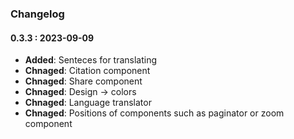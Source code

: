 ### Changelog

#### 0.3.3 : 2023-09-09

- **Added**: Senteces for translating
- **Chnaged**: Citation component
- **Chnaged**: Share component
- **Chnaged**: Design -> colors
- **Chnaged**: Language translator
- **Chnaged**: Positions of components such as paginator or zoom component

